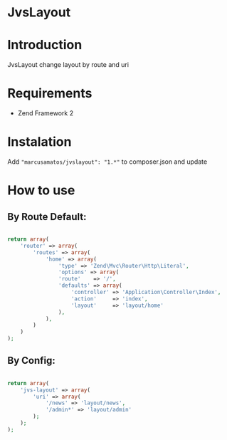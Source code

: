 JvsLayout
=========

# Introduction

JvsLayout change layout by route and uri

# Requirements

* Zend Framework 2

# Instalation

Add `"marcusamatos/jvslayout": "1.*"` to composer.json and update

# How to use

## By Route Default:

```php

return array(
    'router' => array(
        'routes' => array(
            'home' => array(
                'type' => 'Zend\Mvc\Router\Http\Literal',
                'options' => array(
                'route'    => '/',
                'defaults' => array(
                    'controller' => 'Application\Controller\Index',
                    'action'     => 'index',
                    'layout'     => 'layout/home'
                ),
            ),
        )
    )
);

```

## By Config:


```php

return array(
    'jvs-layout' => array(
        'uri' => array(
            '/news' => 'layout/news',
            '/admin*' => 'layout/admin'
        );
    );
);

```
